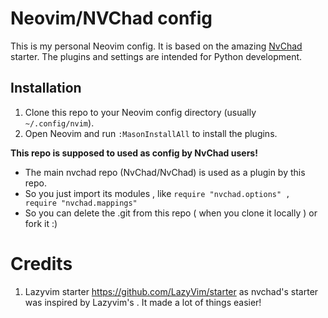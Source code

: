 # Neovim/NVChad config

This is my personal Neovim config. It is based on the amazing [NvChad](nvchad/NvChad) starter.
The plugins and settings are intended for Python development.

## Installation

1. Clone this repo to your Neovim config directory (usually `~/.config/nvim`).
2. Open Neovim and run `:MasonInstallAll` to install the plugins.


**This repo is supposed to used as config by NvChad users!**

- The main nvchad repo (NvChad/NvChad) is used as a plugin by this repo.
- So you just import its modules , like `require "nvchad.options" , require "nvchad.mappings"`
- So you can delete the .git from this repo ( when you clone it locally ) or fork it :)

# Credits

1) Lazyvim starter https://github.com/LazyVim/starter as nvchad's starter was inspired by Lazyvim's . It made a lot of things easier!
